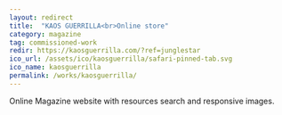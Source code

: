 ```yaml
---
layout: redirect
title:  "KAOS GUERRILLA<br>Online store"
category: magazine
tag: commissioned-work
redir: https://kaosguerrilla.com/?ref=junglestar
ico_url: /assets/ico/kaosguerrilla/safari-pinned-tab.svg
ico_name: kaosguerrilla
permalink: /works/kaosguerrilla/
---
```


Online Magazine website with resources search and responsive images.
